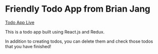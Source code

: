 # Friendly Todo App from Brian Jang

[Todo App Live][live]

[live]: http://brianjang.us/todo-app/

This is a todo app built using React.js and Redux.

In addition to creating todos, you can delete them and check those todos that you have finished!

